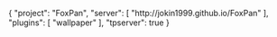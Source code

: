 {
  "project": "FoxPan",
  "server": [
    "http:\/\/jokin1999.github.io\/FoxPan"
  ],
  "plugins": [
    "wallpaper"
  ],
  "tpserver": true
}

